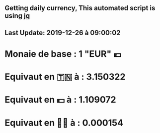 ## Getting daily currency, This automated script is using [jq](https://stedolan.github.io/jq/)
## Last Update:  2019-12-26 à 09:00:02
 # Monaie de base : 1 "EUR" 💶 
 # Equivaut en 🇹🇳 à :  3.150322 
 # Equivaut en 💵 à : 1.109072
 # Equivaut en 🐱‍💻 à :  0.000154
